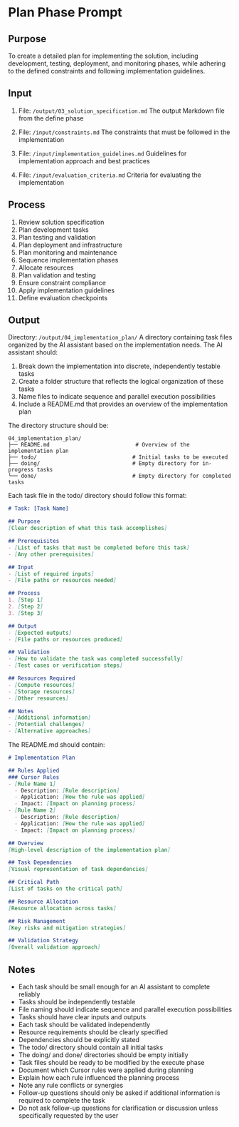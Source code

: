 # Plan Phase Prompt

## Purpose
To create a detailed plan for implementing the solution, including development, testing, deployment, and monitoring phases, while adhering to the defined constraints and following implementation guidelines.

## Input
1. File: `/output/03_solution_specification.md`
   The output Markdown file from the define phase

2. File: `/input/constraints.md`
   The constraints that must be followed in the implementation

3. File: `/input/implementation_guidelines.md`
   Guidelines for implementation approach and best practices

4. File: `/input/evaluation_criteria.md`
   Criteria for evaluating the implementation

## Process
1. Review solution specification
2. Plan development tasks
3. Plan testing and validation
4. Plan deployment and infrastructure
5. Plan monitoring and maintenance
6. Sequence implementation phases
7. Allocate resources
8. Plan validation and testing
9. Ensure constraint compliance
10. Apply implementation guidelines
11. Define evaluation checkpoints

## Output
Directory: `/output/04_implementation_plan/`
A directory containing task files organized by the AI assistant based on the implementation needs. The AI assistant should:

1. Break down the implementation into discrete, independently testable tasks
2. Create a folder structure that reflects the logical organization of these tasks
3. Name files to indicate sequence and parallel execution possibilities
4. Include a README.md that provides an overview of the implementation plan

The directory structure should be:
```
04_implementation_plan/
├── README.md                           # Overview of the implementation plan
├── todo/                              # Initial tasks to be executed
├── doing/                             # Empty directory for in-progress tasks
└── done/                              # Empty directory for completed tasks
```

Each task file in the todo/ directory should follow this format:
```markdown
# Task: [Task Name]

## Purpose
[Clear description of what this task accomplishes]

## Prerequisites
- [List of tasks that must be completed before this task]
- [Any other prerequisites]

## Input
- [List of required inputs]
- [File paths or resources needed]

## Process
1. [Step 1]
2. [Step 2]
3. [Step 3]

## Output
- [Expected outputs]
- [File paths or resources produced]

## Validation
- [How to validate the task was completed successfully]
- [Test cases or verification steps]

## Resources Required
- [Compute resources]
- [Storage resources]
- [Other resources]

## Notes
- [Additional information]
- [Potential challenges]
- [Alternative approaches]
```

The README.md should contain:
```markdown
# Implementation Plan

## Rules Applied
### Cursor Rules
- [Rule Name 1]
  - Description: [Rule description]
  - Application: [How the rule was applied]
  - Impact: [Impact on planning process]
- [Rule Name 2]
  - Description: [Rule description]
  - Application: [How the rule was applied]
  - Impact: [Impact on planning process]

## Overview
[High-level description of the implementation plan]

## Task Dependencies
[Visual representation of task dependencies]

## Critical Path
[List of tasks on the critical path]

## Resource Allocation
[Resource allocation across tasks]

## Risk Management
[Key risks and mitigation strategies]

## Validation Strategy
[Overall validation approach]
```

## Notes
- Each task should be small enough for an AI assistant to complete reliably
- Tasks should be independently testable
- File naming should indicate sequence and parallel execution possibilities
- Tasks should have clear inputs and outputs
- Each task should be validated independently
- Resource requirements should be clearly specified
- Dependencies should be explicitly stated
- The todo/ directory should contain all initial tasks
- The doing/ and done/ directories should be empty initially
- Task files should be ready to be modified by the execute phase
- Document which Cursor rules were applied during planning
- Explain how each rule influenced the planning process
- Note any rule conflicts or synergies
- Follow-up questions should only be asked if additional information is required to complete the task
- Do not ask follow-up questions for clarification or discussion unless specifically requested by the user 